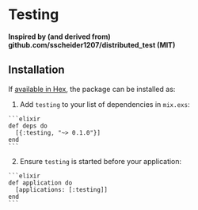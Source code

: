 # Testing

**Inspired by (and derived from) github.com/sscheider1207/distributed_test (MIT)**

## Installation

If [available in Hex](https://hex.pm/docs/publish), the package can be installed as:

  1. Add `testing` to your list of dependencies in `mix.exs`:

    ```elixir
    def deps do
      [{:testing, "~> 0.1.0"}]
    end
    ```

  2. Ensure `testing` is started before your application:

    ```elixir
    def application do
      [applications: [:testing]]
    end
    ```

